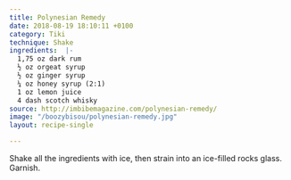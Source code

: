 ```yaml
---
title: Polynesian Remedy
date: 2018-08-19 18:10:11 +0100
category: Tiki
technique: Shake
ingredients:  |-
  1,75 oz dark rum
  ½ oz orgeat syrup
  ½ oz ginger syrup
  ¼ oz honey syrup (2:1)
  1 oz lemon juice
  4 dash scotch whisky
source: http://imbibemagazine.com/polynesian-remedy/
image: "/boozybisou/polynesian-remedy.jpg"
layout: recipe-single

---
```

Shake all the ingredients with ice, then strain into an ice-filled rocks glass.  
Garnish.
